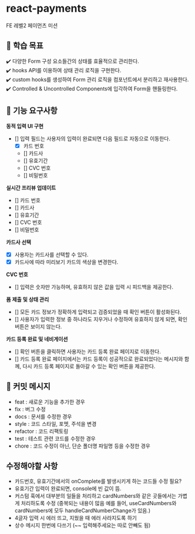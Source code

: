 # react-payments

FE 레벨2 페이먼츠 미션

## 📍 학습 목표

✔️ 다양한 Form 구성 요소들간의 상태를 효율적으로 관리한다.</br>
✔️ hooks API를 이용하여 상태 관리 로직을 구현한다.</br>
✔️ custom hooks를 생성하여 Form 관리 로직을 컴포넌트에서 분리하고 재사용한다.</br>
✔️ Controlled & Uncontrolled Components에 입각하여 Form을 핸들링한다.

## 📍 기능 요구사항

**동적 입력 UI 구현**

- [] 입력 필드는 사용자의 입력이 완료되면 다음 필드로 자동으로 이동한다.
  - [x] 카드 번호
  - [] 카드사
  - [] 유효기간
  - [] CVC 번호
  - [] 비밀번호

**실시간 프리뷰 업데이트**

- [] 카드 번호
- [] 카드사
- [] 유효기간
- [] CVC 번호
- [] 비밀번호

**카드사 선택**

- [x] 사용자는 카드사를 선택할 수 있다.
- [x] 카드사에 따라 미리보기 카드의 색상을 변경한다.

**CVC 번호**

- [] 입력은 숫자만 가능하며, 유효하지 않은 값을 입력 시 피드백을 제공한다.

**폼 제출 및 상태 관리**

- [] 모든 카드 정보가 정확하게 입력되고 검증되었을 때 확인 버튼이 활성화된다.
- [] 사용자가 입력한 정보 중 하나라도 지우거나 수정하여 유효하지 않게 되면, 확인 버튼은 보이지 않는다.

**카드 등록 완료 및 네비게이션**

- [] 확인 버튼을 클릭하면 사용자는 카드 등록 완료 페이지로 이동한다.
- [] 카드 등록 완료 페이지에서는 카드 등록이 성공적으로 완료되었다는 메시지와 함께, 다시 카드 등록 페이지로 돌아갈 수 있는 확인 버튼을 제공한다.

## 📝 커밋 메시지

- feat : 새로운 기능을 추가한 경우
- fix : 버그 수정
- docs : 문서를 수정한 경우
- style : 코드 스타일, 포멧, 주석을 변경
- refactor : 코드 리팩토링
- test : 테스트 관련 코드를 수정한 경우
- chore : 코드 수정이 아닌, 단순 폴더명 파일명 등을 수정한 경우

## 수정해야할 사항

- 카드번호, 유효기간에서의 onComplete를 발생시키게 하는 코드들 수정 필요?
- 유효기간 입력이 완료되면, console에 빈 값이 뜸.
- 커스텀 훅에서 대부분의 일들을 처리하고 cardNumbers와 같은 곳들에서는 가볍게 처리하도록 수정 (중복되는 내용이 많음 예를 들어, useCardNumbers와 cardNumbers에 모두 handleCardNumberChange가 있음.)
- 4글자 입력 시 에러 뜨고, 지웠을 때 에러 사라지도록 하기
- 상수 메시지 한번에 다쓰기 (~~ 입력해주세요는 따로 안빼도 됨)
